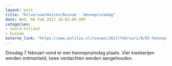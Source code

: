 ```yaml
---
layout: post
title: "Hilversum/Huizen/Bussum - Hennepruimdag"
date: Wed, 08 Feb 2017 16:03:00 GMT
categories: 
- noord-holland 
- bussum 
externe_link: "https://www.politie.nl/nieuws/2017/februari/8/03-hennepruimdag.html"
---
```


Dinsdag 7 februari vond er een hennepruimdag plaats. Vier kwekerijen werden ontmanteld, twee verdachten werden aangehouden.
